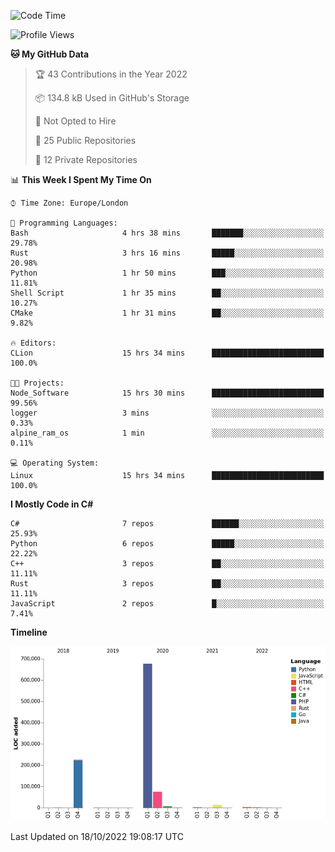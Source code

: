 <!--START_SECTION:waka-->
![Code Time](http://img.shields.io/badge/Code%20Time-326%20hrs-blue)

![Profile Views](http://img.shields.io/badge/Profile%20Views-0-blue)

**🐱 My GitHub Data** 

> 🏆 43 Contributions in the Year 2022
 > 
> 📦 134.8 kB Used in GitHub's Storage 
 > 
> 🚫 Not Opted to Hire
 > 
> 📜 25 Public Repositories 
 > 
> 🔑 12 Private Repositories  
 > 
📊 **This Week I Spent My Time On** 

```text
⌚︎ Time Zone: Europe/London

💬 Programming Languages: 
Bash                     4 hrs 38 mins       ███████░░░░░░░░░░░░░░░░░░   29.78% 
Rust                     3 hrs 16 mins       █████░░░░░░░░░░░░░░░░░░░░   20.98% 
Python                   1 hr 50 mins        ███░░░░░░░░░░░░░░░░░░░░░░   11.81% 
Shell Script             1 hr 35 mins        ██░░░░░░░░░░░░░░░░░░░░░░░   10.27% 
CMake                    1 hr 31 mins        ██░░░░░░░░░░░░░░░░░░░░░░░   9.82%

🔥 Editors: 
CLion                    15 hrs 34 mins      █████████████████████████   100.0%

🐱‍💻 Projects: 
Node_Software            15 hrs 30 mins      █████████████████████████   99.56% 
logger                   3 mins              ░░░░░░░░░░░░░░░░░░░░░░░░░   0.33% 
alpine_ram_os            1 min               ░░░░░░░░░░░░░░░░░░░░░░░░░   0.11%

💻 Operating System: 
Linux                    15 hrs 34 mins      █████████████████████████   100.0%

```

**I Mostly Code in C#** 

```text
C#                       7 repos             ██████░░░░░░░░░░░░░░░░░░░   25.93% 
Python                   6 repos             █████░░░░░░░░░░░░░░░░░░░░   22.22% 
C++                      3 repos             ██░░░░░░░░░░░░░░░░░░░░░░░   11.11% 
Rust                     3 repos             ██░░░░░░░░░░░░░░░░░░░░░░░   11.11% 
JavaScript               2 repos             █░░░░░░░░░░░░░░░░░░░░░░░░   7.41%

```


**Timeline**

![Chart not found](https://raw.githubusercontent.com/Jirubizu/Jirubizu/master/charts/bar_graph.png) 


 Last Updated on 18/10/2022 19:08:17 UTC
<!--END_SECTION:waka-->